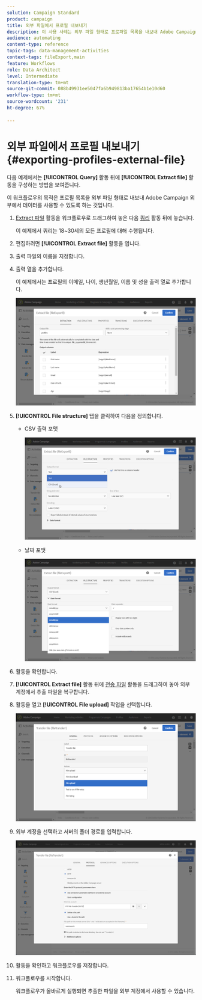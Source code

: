 ```yaml
---
solution: Campaign Standard
product: campaign
title: 외부 파일에서 프로필 내보내기
description: 이 사용 사례는 외부 파일 형태로 프로파일 목록을 내보내 Adobe Campaign 외부에서 데이터를 사용할 수 있도록 하는 방법을 보여줍니다.
audience: automating
content-type: reference
topic-tags: data-management-activities
context-tags: fileExport,main
feature: Workflows
role: Data Architect
level: Intermediate
translation-type: tm+mt
source-git-commit: 088b49931ee5047fa6b949813ba17654b1e10d60
workflow-type: tm+mt
source-wordcount: '231'
ht-degree: 67%

---
```



# 외부 파일에서 프로필 내보내기 {#exporting-profiles-external-file}

다음 예제에서는 **[!UICONTROL Query]** 활동 뒤에 **[!UICONTROL Extract file]** 활동을 구성하는 방법을 보여줍니다.

이 워크플로우의 목적은 프로필 목록을 외부 파일 형태로 내보내 Adobe Campaign 외부에서 데이터를 사용할 수 있도록 하는 것입니다.

1. [Extract 파일](../../automating/using/extract-file.md) 활동을 워크플로우로 드래그하여 놓은 다음 [쿼리](../../automating/using/query.md) 활동 뒤에 놓습니다.

   이 예제에서 쿼리는 18~30세의 모든 프로필에 대해 수행됩니다.

1. 편집하려면 **[!UICONTROL Extract file]** 활동을 엽니다.
1. 출력 파일의 이름을 지정합니다.
1. 출력 열을 추가합니다.

   이 예제에서는 프로필의 이메일, 나이, 생년월일, 이름 및 성을 출력 열로 추가합니다.

   ![](assets/wkf_data_export6.png)

1. **[!UICONTROL File structure]** 탭을 클릭하여 다음을 정의합니다.

   * CSV 출력 포맷

      ![](assets/wkf_data_export7.png)

   * 날짜 포맷

      ![](assets/wkf_data_export9.png)

1. 활동을 확인합니다.
1. **[!UICONTROL Extract file]** 활동 뒤에 [전송 파일](../../automating/using/transfer-file.md) 활동을 드래그하여 놓아 외부 계정에서 추출 파일을 복구합니다.
1. 활동을 열고 **[!UICONTROL File upload]** 작업을 선택합니다.

   ![](assets/wkf_data_export11.png)

1. 외부 계정을 선택하고 서버의 폴더 경로를 입력합니다.

   ![](assets/wkf_data_export12.png)

1. 활동을 확인하고 워크플로우를 저장합니다.
1. 워크플로우를 시작합니다.

   워크플로우가 올바르게 실행되면 추출한 파일을 외부 계정에서 사용할 수 있습니다.
